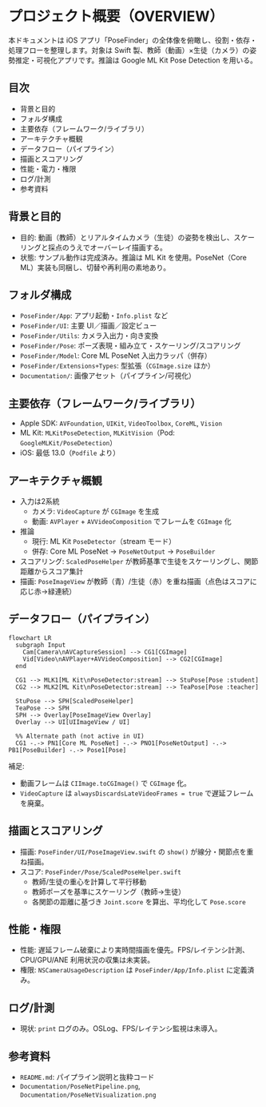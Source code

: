 # プロジェクト概要（OVERVIEW）

本ドキュメントは iOS アプリ「PoseFinder」の全体像を俯瞰し、役割・依存・処理フローを整理します。対象は Swift 製、教師（動画）×生徒（カメラ）の姿勢推定・可視化アプリです。推論は Google ML Kit Pose Detection を用いる。

## 目次
- 背景と目的
- フォルダ構成
- 主要依存（フレームワーク/ライブラリ）
- アーキテクチャ概観
- データフロー（パイプライン）
- 描画とスコアリング
- 性能・電力・権限
- ログ/計測
- 参考資料

## 背景と目的
- 目的: 動画（教師）とリアルタイムカメラ（生徒）の姿勢を検出し、スケーリングと採点のうえでオーバーレイ描画する。
- 状態: サンプル動作は完成済み。推論は ML Kit を使用。PoseNet（Core ML）実装も同梱し、切替や再利用の素地あり。

## フォルダ構成
- `PoseFinder/App`: アプリ起動・`Info.plist` など
- `PoseFinder/UI`: 主要 UI／描画／設定ビュー
- `PoseFinder/Utils`: カメラ入出力・向き変換
- `PoseFinder/Pose`: ポーズ表現・組み立て・スケーリング/スコアリング
- `PoseFinder/Model`: Core ML PoseNet 入出力ラッパ（併存）
- `PoseFinder/Extensions+Types`: 型拡張（`CGImage.size` ほか）
- `Documentation/`: 画像アセット（パイプライン/可視化）

## 主要依存（フレームワーク/ライブラリ）
- Apple SDK: `AVFoundation`, `UIKit`, `VideoToolbox`, `CoreML`, `Vision`
- ML Kit: `MLKitPoseDetection`, `MLKitVision`（Pod: `GoogleMLKit/PoseDetection`）
- iOS: 最低 13.0（`Podfile` より）

## アーキテクチャ概観
- 入力は2系統
  - カメラ: `VideoCapture` が `CGImage` を生成
  - 動画: `AVPlayer` + `AVVideoComposition` でフレームを `CGImage` 化
- 推論
  - 現行: ML Kit `PoseDetector`（stream モード）
  - 併存: Core ML PoseNet → `PoseNetOutput` → `PoseBuilder`
- スコアリング: `ScaledPoseHelper` が教師基準で生徒をスケーリングし、関節距離からスコア集計
- 描画: `PoseImageView` が教師（青）/生徒（赤）を重ね描画（点色はスコアに応じ赤→緑連続）

## データフロー（パイプライン）

```mermaid
flowchart LR
  subgraph Input
    Cam[Camera\nAVCaptureSession] --> CG1[CGImage]
    Vid[Video\nAVPlayer+AVVideoComposition] --> CG2[CGImage]
  end

  CG1 --> MLK1[ML Kit\nPoseDetector:stream] --> StuPose[Pose :student]
  CG2 --> MLK2[ML Kit\nPoseDetector:stream] --> TeaPose[Pose :teacher]

  StuPose --> SPH[ScaledPoseHelper]
  TeaPose --> SPH
  SPH --> Overlay[PoseImageView Overlay]
  Overlay --> UI[UIImageView / UI]

  %% Alternate path (not active in UI)
  CG1 -.-> PN1[Core ML PoseNet] -.-> PNO1[PoseNetOutput] -.-> PB1[PoseBuilder] -.-> Pose1[Pose]
```

補足:
- 動画フレームは `CIImage.toCGImage()` で `CGImage` 化。
- `VideoCapture` は `alwaysDiscardsLateVideoFrames = true` で遅延フレームを廃棄。

## 描画とスコアリング
- 描画: `PoseFinder/UI/PoseImageView.swift` の `show()` が線分・関節点を重ね描画。
- スコア: `PoseFinder/Pose/ScaledPoseHelper.swift`
  - 教師/生徒の重心を計算して平行移動
  - 教師ポーズを基準にスケーリング（教師→生徒）
  - 各関節の距離に基づき `Joint.score` を算出、平均化して `Pose.score`

## 性能・権限
- 性能: 遅延フレーム破棄により実時間描画を優先。FPS/レイテンシ計測、CPU/GPU/ANE 利用状況の収集は未実装。
- 権限: `NSCameraUsageDescription` は `PoseFinder/App/Info.plist` に定義済み。

## ログ/計測
- 現状: `print` ログのみ。OSLog、FPS/レイテンシ監視は未導入。

## 参考資料
- `README.md`: パイプライン説明と抜粋コード
- `Documentation/PoseNetPipeline.png`, `Documentation/PoseNetVisualization.png`

